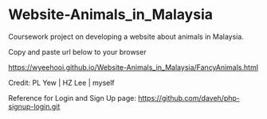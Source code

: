 # Website-Animals_in_Malaysia

Coursework project on developing a website about animals in Malaysia.

Copy and paste url below to your browser 

https://wyeehooi.github.io/Website-Animals_in_Malaysia/FancyAnimals.html

Credit: PL Yew | HZ Lee | myself
 
Reference for Login and Sign Up page: https://github.com/daveh/php-signup-login.git 
